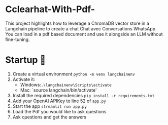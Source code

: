 # Cclearhat-With-Pdf-
This project highlights how to leverage a ChromaDB vector store in a Langchain pipeline to create a chat Chat avec Conversations WhatsApp. You can load in a pdf based document and use it alongside an LLM without fine-tuning. 


# Startup 🚀
1. Create a virtual environment `python -m venv langchainenv`
2. Activate it: 
   - Windows:`.\langchainenv\Scripts\activate`
   - Mac: `source langchain/bin/activate'
3. Install the required dependencies `pip install -r requirements.txt`
4. Add your OpenAI APIKey to line 52 of `app.py`
5. Start the app `streamlit run app.py`
6. Load the Pdf you would like to ask questions
7. Ask questions and get the answers

   



